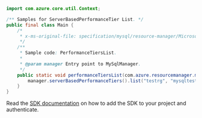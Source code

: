 ```java
import com.azure.core.util.Context;

/** Samples for ServerBasedPerformanceTier List. */
public final class Main {
    /*
     * x-ms-original-file: specification/mysql/resource-manager/Microsoft.DBforMySQL/stable/2017-12-01/examples/PerformanceTiersListByServer.json
     */
    /**
     * Sample code: PerformanceTiersList.
     *
     * @param manager Entry point to MySqlManager.
     */
    public static void performanceTiersList(com.azure.resourcemanager.mysql.MySqlManager manager) {
        manager.serverBasedPerformanceTiers().list("testrg", "mysqltestsvc1", Context.NONE);
    }
}
```

Read the [SDK documentation](https://github.com/Azure/azure-sdk-for-java/blob/azure-resourcemanager-mysql_1.0.2/sdk/mysql/azure-resourcemanager-mysql/README.md) on how to add the SDK to your project and authenticate.
